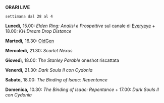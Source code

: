 <b>ORARI LIVE</b>
 
<code>settimana dal 28 al 4</code>
 
<b>Lunedì,</b> 15.00: <i>Elden Ring: Analisi e Prospettive</i> sul canale di <a href="https://www.twitch.tv/everyeyeit">Everyeye</a> + 18.00: <i>KH:Dream Drop Distance</i>

<b>Martedì,</b> 16.30: <a href="https://www.twitch.tv/oldgenproject">OldGen</a> 

<b>Mercoledì,</b> 21.30: <i>Scarlet Nexus</i>

<b>Giovedì,</b> 18.00: <i>The Stanley Parable</i> oneshot riscattata

<b>Venerdì,</b> 21.30: <i>Dark Souls II con Cydonia</i>

<b>Sabato,</b> 18.00: <i>The Binding of Isaac: Repentance</i>

<b>Domenica,</b> 10.30: <i>The Binding of Isaac: Repentance</i> + 17.00: <i>Dark Souls II con Cydonia</i>
 

